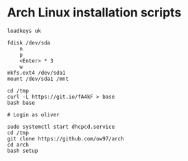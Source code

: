 # Arch Linux installation scripts

    loadkeys uk

    fdisk /dev/sda
        n
        p
        <Enter> * 3
        w
    mkfs.ext4 /dev/sda1
    mount /dev/sda1 /mnt

    cd /tmp
    curl -L https://git.io/fA4kF > base
    bash base

    # Login as oliver

    sudo systemctl start dhcpcd.service
    cd /tmp
    git clone https://github.com/ow97/arch
    cd arch
    bash setup
